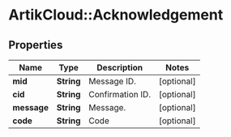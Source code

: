 # ArtikCloud::Acknowledgement

## Properties
Name | Type | Description | Notes
------------ | ------------- | ------------- | -------------
**mid** | **String** | Message ID. | [optional] 
**cid** | **String** | Confirmation ID. | [optional] 
**message** | **String** | Message. | [optional] 
**code** | **String** | Code | [optional] 


